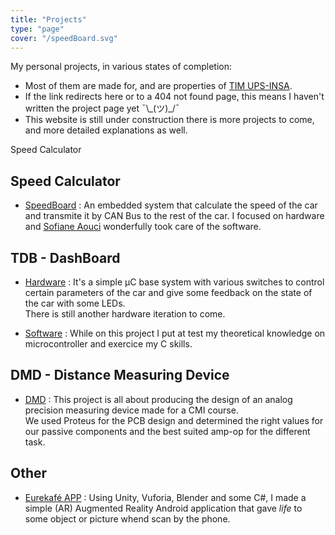 ```yaml
---
title: "Projects"
type: "page"
cover: "/speedBoard.svg"
---
```


My personal projects, in various states of completion:
- Most of them are made for, and are properties of [TIM UPS-INSA](http://www.timupsinsa.com/).   
- If the link redirects here or to a 404 not found page,  this means I haven't written the project page yet ¯\\\_(ツ)\_/¯
- This website is still under construction there is more projects to come, and more detailed explanations as well.


Speed Calculator

Speed Calculator
----------------

- [SpeedBoard](https://easyeda.com/JacquetPED/Speed-Controller) : An embedded system that calculate the speed of the car and transmite it by CAN Bus to the rest of the car. 
I focused on hardware and [Sofiane Aouci](https://www.linkedin.com/in/sofiane-aouci/) wonderfully took care of the software.


TDB - DashBoard
---------------

- [Hardware](https://github.com/PrinceJacquet/TBD) : It's a simple µC base system with various switches to control certain parameters of the car and give some feedback on the state of the car with some LEDs.  
There is still another hardware iteration to come.  

- [Software](https://github.com/PrinceJacquet/TBD) : While on this project I put at test my 
theoretical knowledge on microcontroller and exercice my C skills.


DMD - Distance Measuring Device 
-------------------------------

- [DMD](../dmd) : This project is all about producing the design of an analog precision measuring device made for a CMI course.  
We used Proteus for the PCB design and determined the right values for our passive components and the best suited amp-op for the different task.



Other
-----

- [Eurekafé APP](../eurekafe) : Using Unity, Vuforia, Blender and some C#, I made a simple (AR) Augmented Reality Android application that gave *life* to some object or picture whend scan by the phone. 




